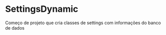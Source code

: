 # SettingsDynamic

Começo de projeto que cria classes de settings com informações do banco de dados
